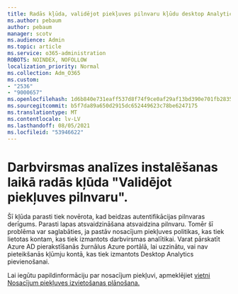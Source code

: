 ```yaml
---
title: Radās kļūda, validējot piekļuves pilnvaru kļūdu desktop Analytics lietošanas laikā
ms.author: pebaum
author: pebaum
manager: scotv
ms.audience: Admin
ms.topic: article
ms.service: o365-administration
ROBOTS: NOINDEX, NOFOLLOW
localization_priority: Normal
ms.collection: Adm_O365
ms.custom:
- "2536"
- "9000657"
ms.openlocfilehash: 1d6b840e731eaff537d8f74f9ce0af29af13bd390e701fb2835e8718b4521158
ms.sourcegitcommit: b5f7da89a650d2915dc652449623c78be6247175
ms.translationtype: MT
ms.contentlocale: lv-LV
ms.lasthandoff: 08/05/2021
ms.locfileid: "53946622"
---
```

# <a name="there-was-an-error-validating-access-token-error-during-desktop-analytics-onboarding"></a>Darbvirsmas analīzes instalēšanas laikā radās kļūda "Validējot piekļuves pilnvaru".

Šī kļūda parasti tiek novērota, kad beidzas autentifikācijas pilnvaras derīgums. Parasti lapas atsvaidzināšana atsvaidzina pilnvaru. Tomēr šī problēma var saglabāties, ja pastāv nosacījum piekļuves politikas, kas tiek lietotas kontam, kas tiek izmantots darbvirsmas analītikai. Varat pārskatīt Azure AD pierakstīšanās žurnālus Azure portālā, lai uzzinātu, vai nav pieteikšanās kļūmju kontā, kas tiek izmantots Desktop Analytics pievienošanai.

Lai iegūtu papildinformāciju par nosacījum piekļuvi, apmeklējiet [vietni Nosacījum piekļuves izvietošanas plānošana.](https://docs.microsoft.com/azure/active-directory/conditional-access/plan-conditional-access)